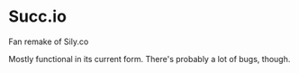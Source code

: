 # Succ.io
Fan remake of Sily.co 

Mostly functional in its current form. There's probably a lot of bugs, though. 
